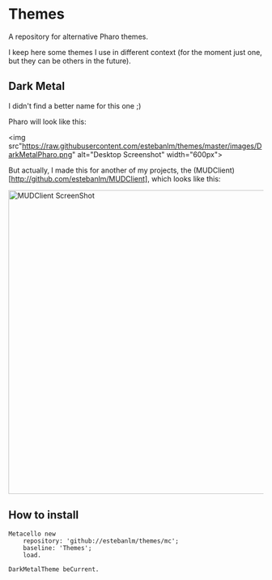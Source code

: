 # Themes
A repository for alternative Pharo themes. 

I keep here some themes I use in different context (for the moment just one, but they can be others in 
the future).

## Dark Metal
I didn't find a better name for this one ;)

Pharo will look like this: 

<img src"https://raw.githubusercontent.com/estebanlm/themes/master/images/DarkMetalPharo.png" alt="Desktop Screenshot" width="600px">

But actually, I made this for another of my projects, the (MUDClient)[http://github.com/estebanlm/MUDClient], which looks like this: 

<img src="https://raw.githubusercontent.com/estebanlm/themes/master/images/MUDClient.png" alt="MUDClient ScreenShot" width="600px">

## How to install

```Smalltalk
Metacello new 
	repository: 'github://estebanlm/themes/mc';
	baseline: 'Themes';
	load.
		
DarkMetalTheme beCurrent.
```
